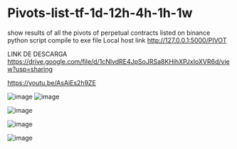 # Pivots-list-tf-1d-12h-4h-1h-1w
show results of all the pivots of perpetual contracts listed on binance
python script compile to exe file 
Local host link  http://127.0.0.1:5000/PIVOT

LINK DE DESCARGA
https://drive.google.com/file/d/1cNlvdRE4JpSoJRSa8KHihXPJxIoXVR6d/view?usp=sharing

https://youtu.be/AsAiEs2h9ZE

![image](https://github.com/user-attachments/assets/4cbe101e-4ac2-4003-bc0a-e6684e49a46b)
![image](https://github.com/user-attachments/assets/13b2b838-645b-48a4-8d78-7b6bf3119f2f)

![image](https://github.com/user-attachments/assets/fd0d8a63-3ac8-46db-80b7-790339e03264)

![image](https://github.com/user-attachments/assets/3503e023-b0f4-40c7-87f2-8966803a45be)

![image](https://github.com/user-attachments/assets/321a4300-0dbb-4dd8-8883-3cbad30c8a7a)







